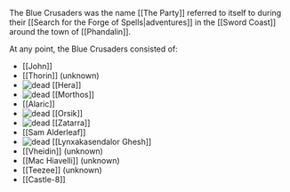 The Blue Crusaders was the name [[The Party]] referred to itself to during their [[Search for the Forge of Spells|adventures]] in the [[Sword Coast]] around the town of [[Phandalin]].

At any point, the Blue Crusaders consisted of:
* [[John]]
* [[Thorin]] (unknown)
* ![dead](/images/dead20.png) [[Hera]]
* ![dead](/images/dead20.png) [[Morthos]]
* [[Alaric]]
* ![dead](/images/dead20.png) [[Orsik]]
* ![dead](/images/dead20.png) [[Zatarra]]
* [[Sam Alderleaf]]
* ![dead](/images/dead20.png) [[Lynxakasendalor Ghesh]]
* [[Vheidin]] (unknown)
* [[Mac Hiavelli]] (unknown)
* [[Teezee]] (unknown)
* [[Castle-8]]